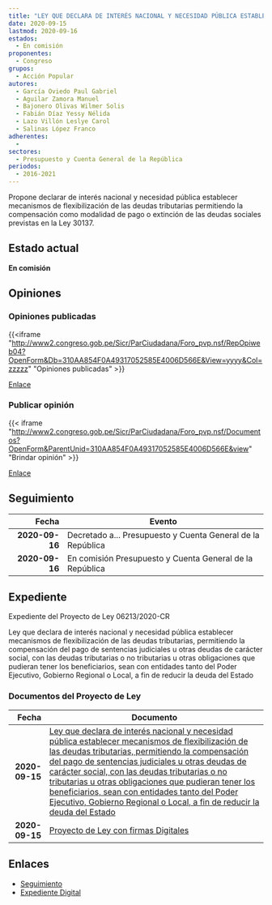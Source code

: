 ```yaml
---
title: "LEY QUE DECLARA DE INTERÉS NACIONAL Y NECESIDAD PÚBLICA ESTABLECER MECANISMOS DE FLEXIBILIZACIÓN DE LAS DEUDAS TRIBUTARIAS, PERMITIENDO LA COMPENSACIÓN DEL PAGO DE SENTENCIAS JUDICIALES U OTRAS DEUDAS DE CARÁCTER SOCIAL, CON LAS DEUDAS TRIBUTARIAS O NO TRIBUTARIAS U OTRAS OBLIGACIONES QUE PUDIERAN TENER LOS BENEFICIARIOS, SEAN CON ENTIDADES TANTO DEL PODER EJECUTIVO, GOBIERNO REGIONAL O LOCAL, A FIN DE REDUCIR LA DEUDA DEL ESTADO"
date: 2020-09-15
lastmod: 2020-09-16
estados: 
  - En comisión
proponentes: 
  - Congreso
grupos: 
  - Acción Popular
autores: 
  - García Oviedo Paul Gabriel
  - Aguilar Zamora Manuel
  - Bajonero Olivas Wilmer Solis
  - Fabián Díaz Yessy Nélida
  - Lazo Villón Leslye Carol
  - Salinas López Franco
adherentes: 
  - 
sectores: 
  - Presupuesto y Cuenta General de la República
periodos: 
  - 2016-2021
---
```


Propone declarar de interés nacional y necesidad pública establecer mecanismos de flexibilización de las deudas tributarias permitiendo la compensación como modalidad de pago o extinción de las deudas sociales previstas en la Ley 30137.


## Estado actual

**En comisión**

## Opiniones

### Opiniones publicadas

{{<iframe "http://www2.congreso.gob.pe/Sicr/ParCiudadana/Foro_pvp.nsf/RepOpiweb04?OpenForm&Db=310AA854F0A49317052585E4006D566E&View=yyyy&Col=zzzzz" "Opiniones publicadas" >}}

[Enlace](http://www2.congreso.gob.pe/Sicr/ParCiudadana/Foro_pvp.nsf/RepOpiweb04?OpenForm&Db=310AA854F0A49317052585E4006D566E&View=yyyy&Col=zzzzz)
### Publicar opinión

{{< iframe "http://www2.congreso.gob.pe/Sicr/ParCiudadana/Foro_pvp.nsf/Documentos?OpenForm&ParentUnid=310AA854F0A49317052585E4006D566E&view" "Brindar opinión" >}}

[Enlace](http://www2.congreso.gob.pe/Sicr/ParCiudadana/Foro_pvp.nsf/Documentos?OpenForm&ParentUnid=310AA854F0A49317052585E4006D566E&view)

## Seguimiento

| Fecha | Evento |
|------:|--------|
| **2020-09-16** | Decretado a... Presupuesto y Cuenta General de la República|
| **2020-09-16** | En comisión Presupuesto y Cuenta General de la República|


## Expediente

Expediente del Proyecto de Ley 06213/2020-CR

Ley que declara de interés nacional y necesidad pública establecer mecanismos de flexibilización de las deudas tributarias, permitiendo la compensación del pago de sentencias judiciales u otras deudas de carácter social, con las deudas tributarias o no tributarias u otras obligaciones que pudieran tener los beneficiarios, sean con entidades tanto del Poder Ejecutivo, Gobierno Regional o Local, a fin de reducir la deuda del Estado


### Documentos del Proyecto de Ley

| Fecha | Documento |
|------:|--------|
| **2020-09-15** | [Ley que declara de interés nacional y necesidad pública establecer mecanismos de flexibilización de las deudas tributarias, permitiendo la compensación del pago de sentencias judiciales u otras deudas de carácter social, con las deudas tributarias o no tributarias u otras obligaciones que pudieran tener los beneficiarios, sean con entidades tanto del Poder Ejecutivo, Gobierno Regional o Local, a fin de reducir la deuda del Estado](http://www.leyes.congreso.gob.pe/Documentos/2016_2021/Proyectos_de_Ley_y_de_Resoluciones_Legislativas/PL06213-20200915.pdf) |
| **2020-09-15** | [Proyecto de Ley con firmas Digitales](http://www.leyes.congreso.gob.pe/Documentos/2016_2021/Proyectos_de_Ley_y_de_Resoluciones_Legislativas/Proyectos_Firmas_digitales/PL06213.pdf) |

## Enlaces 

- [Seguimiento](http://www2.congreso.gob.pe/Sicr/TraDocEstProc/CLProLey2016.nsf/f7fff46988ca05b1052578e100829cc7/4bb23ede6365da7a052585e40077192d?OpenDocument)
- [Expediente Digital](http://www2.congreso.gob.pe/Sicr/TraDocEstProc/CLProLey2016.nsf/f7fff46988ca05b1052578e100829cc7/4bb23ede6365da7a052585e40077192d?OpenDocument&Click=05257FB7005EB655.eb71d0cf91d8294e05256cdf006b5706/$Body/0.1C6C)
